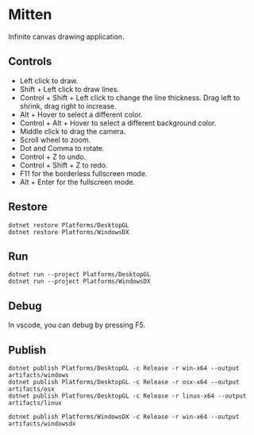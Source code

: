 # Mitten
Infinite canvas drawing application.

## Controls

* Left click to draw.
* Shift + Left click to draw lines.
* Control + Shift + Left click to change the line thickness. Drag left to shrink, drag right to increase.
* Alt + Hover to select a different color.
* Control + Alt + Hover to select a different background color.
* Middle click to drag the camera.
* Scroll wheel to zoom.
* Dot and Comma to rotate.
* Control + Z to undo.
* Control + Shift + Z to redo.
* F11 for the borderless fullscreen mode.
* Alt + Enter for the fullscreen mode.

## Restore

```
dotnet restore Platforms/DesktopGL
dotnet restore Platforms/WindowsDX
```

## Run

```
dotnet run --project Platforms/DesktopGL
dotnet run --project Platforms/WindowsDX
```

## Debug

In vscode, you can debug by pressing F5.

## Publish

```
dotnet publish Platforms/DesktopGL -c Release -r win-x64 --output artifacts/windows
dotnet publish Platforms/DesktopGL -c Release -r osx-x64 --output artifacts/osx
dotnet publish Platforms/DesktopGL -c Release -r linux-x64 --output artifacts/linux
```

```
dotnet publish Platforms/WindowsDX -c Release -r win-x64 --output artifacts/windowsdx
```
